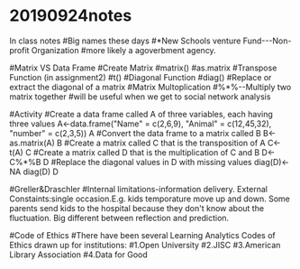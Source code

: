 # 20190924notes
In class notes
#Big names these days
#*New Schools venture Fund---Non-profit Organization
#more likely a agoverbment agency.


#Matrix VS Data Frame
#Create Matrix
#matrix()
#as.matrix
#Transpose Function (in assignment2)
#t()
#Diagonal Function
#diag()
#Replace or extract the diagonal of a matrix
#Matrix Multoplication
#%*%--Multiply two matrix together
#will be useful when we get to social network analysis


#Activity
#Create a data frame called A of three variables, each having three values
A<-data.frame("Name" = c(2,6,9), "Animal" = c(12,45,32), "number" = c(2,3,5))
A
#Convert the data frame to a matrix called B
B<-as.matrix(A)
B
#Create a matrix called C that is the transposition of A
C<-t(A)
C
#Create a matrix called D that is the multiplication of C and B
D<-C%*%B
D
#Replace the diagonal values in D with missing values
diag(D)<-NA
diag(D)
D


#Greller&Draschler
#Internal limitations-information delivery. External Constaints:single occasion.E.g. kids temporature move up and down. Some parents send kids to the hospital because they don't know about the fluctuation. Big different between reflection and prediction. 


#Code of Ethics
#There have been several Learning Analytics Codes of Ethics drawn up for institutions:
#1.Open University
#2.JISC
#3.American Library Association
#4.Data for Good


 
 